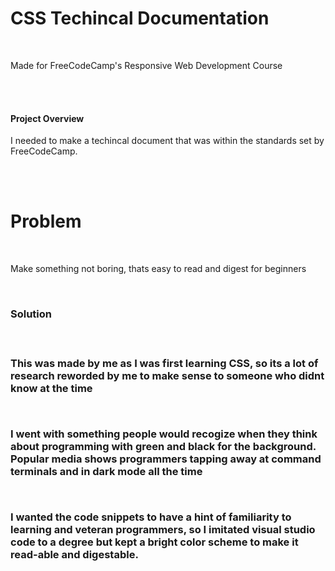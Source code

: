 <h1>CSS Techincal Documentation</h1><br>
<p>Made for FreeCodeCamp's Responsive Web Development Course</p><br><br>

<h4>Project Overview</h4>
<p> I needed to make a techincal document that was within the standards set by FreeCodeCamp. </p><br><br>

<h1>Problem</h1><br>
<p>Make something not boring, thats easy to read and digest for beginners</p><br>
<h3>Solution<h3><br>
<p>This was made by me as I was first learning CSS, so its a lot of research reworded by me to make sense to someone who didnt know at the time</p><br>
<p> I went with something people would recogize when they think about programming with green and black for the background. Popular media shows programmers tapping away at command terminals and in dark mode all the time</p><br>
<p>I wanted the code snippets to have a hint of familiarity to learning and veteran programmers, so I imitated visual studio code to a degree but kept a bright color scheme to make it read-able and digestable.</p>
